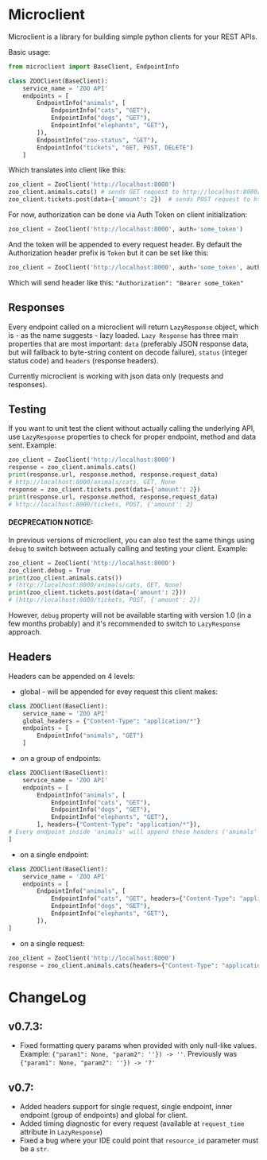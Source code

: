 # Microclient
Microclient is a library for building simple python clients for your REST APIs.

Basic usage:
```python
from microclient import BaseClient, EndpointInfo

class ZOOClient(BaseClient):
    service_name = 'ZOO API'
    endpoints = [
        EndpointInfo("animals", [
            EndpointInfo("cats", "GET"),
            EndpointInfo("dogs", "GET"),
            EndpointInfo("elephants", "GET"),
        ]),
        EndpointInfo("zoo-status", "GET"),
        EndpointInfo("tickets", "GET, POST, DELETE")
    ]
```

Which translates into client like this:
```python
zoo_client = ZooClient('http://localhost:8000')
zoo_client.animals.cats() # sends GET request to http://localhost:8000/animals/cats
zoo_client.tickets.post(data={'amount': 2})  # sends POST request to http://localhost:8000/tickets with json data
```

For now, authorization can be done via Auth Token on client initialization:
```python
zoo_client = ZooClient('http://localhost:8000', auth='some_token')
```
And the token will be appended to every request header. By default the Authorization header prefix is `Token` but it can be set like this:
```python
zoo_client = ZooClient('http://localhost:8000', auth='some_token', auth_prefix="Bearer")
```
Which will send header like this:
`"Authorization": "Bearer some_token"`

## Responses
Every endpoint called on a microclient will return `LazyResponse` object, which is - as the name suggests - lazy loaded. `Lazy Response` has three main properties that are most important:
`data` (preferably JSON response data, but will fallback to byte-string content on decode failure), `status` (integer status code) and `headers` (response headers).


Currently microclient is working with json data only (requests and responses).

## Testing
If you want to unit test the client without actually calling the underlying API, use `LazyResponse` properties to check for proper endpoint, method and data sent.
Example:
```python
zoo_client = ZooClient('http://localhost:8000')
response = zoo_client.animals.cats()
print(response.url, response.method, response.request_data)
# http://localhost:8000/animals/cats, GET, None 
response = zoo_client.tickets.post(data={'amount': 2})
print(response.url, response.method, response.request_data)
# http://localhost:8000/tickets, POST, {'amount': 2}
``` 
#### DECPRECATION NOTICE:
In previous versions of microclient, you can also test the same things using `debug` to switch between actually calling and testing your client.
Example:

```python
zoo_client = ZooClient('http://localhost:8000')
zoo_client.debug = True
print(zoo_client.animals.cats())
# (http://localhost:8000/animals/cats, GET, None) 
print(zoo_client.tickets.post(data={'amount': 2}))
# (http://localhost:8000/tickets, POST, {'amount': 2})
``` 
However, `debug` property will not be available starting with version 1.0 (in a few months probably) and it's recommended to switch to `LazyResponse` approach.

## Headers
Headers can be appended on 4 levels:
 - global - will be appended for evey request this client makes:
```python
class ZOOClient(BaseClient):
    service_name = 'ZOO API'
    global_headers = {"Content-Type": "application/*"}
    endpoints = [
        EndpointInfo("animals", "GET")
    ]
```
 - on a group of endpoints:
```python
class ZOOClient(BaseClient):
    service_name = 'ZOO API'
    endpoints = [
        EndpointInfo("animals", [
            EndpointInfo("cats", "GET"),
            EndpointInfo("dogs", "GET"),
            EndpointInfo("elephants", "GET"),
        ], headers={"Content-Type": "application/*"}),  
# Every endpoint inside 'animals' will append these headers ('animals' itself included)
]
```
 - on a single endpoint:
```python
class ZOOClient(BaseClient):
    service_name = 'ZOO API'
    endpoints = [
        EndpointInfo("animals", [
            EndpointInfo("cats", "GET", headers={"Content-Type": "application/*"}),
            EndpointInfo("dogs", "GET"),
            EndpointInfo("elephants", "GET"),
        ]),  
]
```
 - on a single request:
```python
zoo_client = ZooClient('http://localhost:8000')
response = zoo_client.animals.cats(headers={"Content-Type": "application/*"})
```
# ChangeLog
## v0.7.3:
 - Fixed formatting query params when provided with only null-like values. Example:
 `{"param1": None, "param2": ''}) -> ''`. Previously was `{"param1": None, "param2": ''}) -> '?'`
## v0.7:
 - Added headers support for single request, single endpoint, inner endpoint (group of endpoints) and global for client.
 - Added timing diagnostic for every request (available at `request_time` attribute in `LazyResponse`)
 - Fixed a bug where your IDE could point that `resource_id` parameter must be a `str`.
